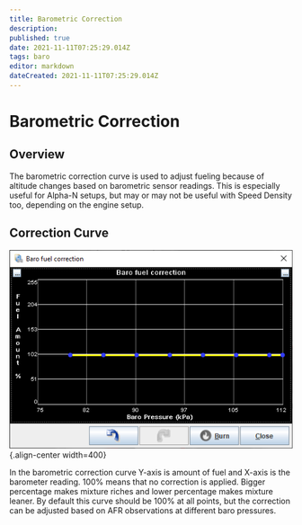 ```yaml
---
title: Barometric Correction
description: 
published: true
date: 2021-11-11T07:25:29.014Z
tags: baro
editor: markdown
dateCreated: 2021-11-11T07:25:29.014Z
---
```


# Barometric Correction
## Overview

The barometric correction curve is used to adjust fueling because of altitude changes based on barometric sensor readings. This is especially useful for Alpha-N setups, but may or may not be useful with Speed Density too, depending on the engine setup.
## Correction Curve
![baro.png](/img/tuning/baro.png){.align-center width=400}

In the barometric correction curve Y-axis is amount of fuel and X-axis is the barometer reading. 100% means that no correction is applied. Bigger percentage makes mixture riches and lower percentage makes mixture leaner. By default this curve should be 100% at all points, but the correction can be adjusted based on AFR observations at different baro pressures.
